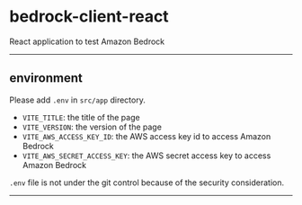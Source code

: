 # bedrock-client-react

React application to test Amazon Bedrock

---

## environment

Please add `.env` in `src/app` directory.

- `VITE_TITLE`: the title of the page
- `VITE_VERSION`: the version of the page
- `VITE_AWS_ACCESS_KEY_ID`: the AWS access key id to access Amazon Bedrock
- `VITE_AWS_SECRET_ACCESS_KEY`: the AWS secret access key to access Amazon Bedrock

`.env` file is not under the git control because of the security consideration.

---
